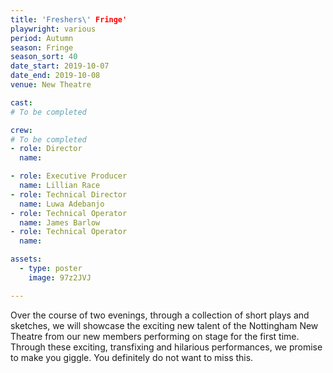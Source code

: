 ```yaml
---
title: 'Freshers\' Fringe'
playwright: various
period: Autumn
season: Fringe 
season_sort: 40
date_start: 2019-10-07
date_end: 2019-10-08
venue: New Theatre

cast:
# To be completed 

crew: 
# To be completed
- role: Director
  name: 

- role: Executive Producer
  name: Lillian Race
- role: Technical Director
  name: Luwa Adebanjo
- role: Technical Operator
  name: James Barlow
- role: Technical Operator
  name: 

assets:
  - type: poster
    image: 97z2JVJ

---
```


Over the course of two evenings, through a collection of short plays and sketches, we will showcase the exciting new talent of the Nottingham New Theatre from our new members performing on stage for the first time. Through these exciting, transfixing and hilarious performances, we promise to make you giggle. You definitely do not want to miss this.
